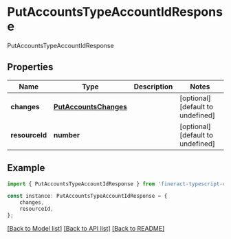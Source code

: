 # PutAccountsTypeAccountIdResponse

PutAccountsTypeAccountIdResponse

## Properties

Name | Type | Description | Notes
------------ | ------------- | ------------- | -------------
**changes** | [**PutAccountsChanges**](PutAccountsChanges.md) |  | [optional] [default to undefined]
**resourceId** | **number** |  | [optional] [default to undefined]

## Example

```typescript
import { PutAccountsTypeAccountIdResponse } from 'fineract-typescript-client';

const instance: PutAccountsTypeAccountIdResponse = {
    changes,
    resourceId,
};
```

[[Back to Model list]](../README.md#documentation-for-models) [[Back to API list]](../README.md#documentation-for-api-endpoints) [[Back to README]](../README.md)
